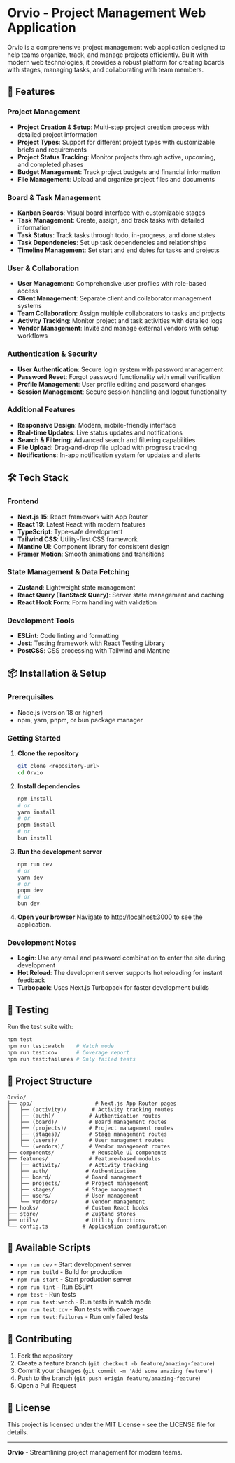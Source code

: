 # Orvio - Project Management Web Application

Orvio is a comprehensive project management web application designed to help teams organize, track, and manage projects efficiently. Built with modern web technologies, it provides a robust platform for creating boards with stages, managing tasks, and collaborating with team members.

## 🚀 Features

### Project Management
- **Project Creation & Setup**: Multi-step project creation process with detailed project information
- **Project Types**: Support for different project types with customizable briefs and requirements
- **Project Status Tracking**: Monitor projects through active, upcoming, and completed phases
- **Budget Management**: Track project budgets and financial information
- **File Management**: Upload and organize project files and documents

### Board & Task Management
- **Kanban Boards**: Visual board interface with customizable stages
- **Task Management**: Create, assign, and track tasks with detailed information
- **Task Status**: Track tasks through todo, in-progress, and done states
- **Task Dependencies**: Set up task dependencies and relationships
- **Timeline Management**: Set start and end dates for tasks and projects

### User & Collaboration
- **User Management**: Comprehensive user profiles with role-based access
- **Client Management**: Separate client and collaborator management systems
- **Team Collaboration**: Assign multiple collaborators to tasks and projects
- **Activity Tracking**: Monitor project and task activities with detailed logs
- **Vendor Management**: Invite and manage external vendors with setup workflows

### Authentication & Security
- **User Authentication**: Secure login system with password management
- **Password Reset**: Forgot password functionality with email verification
- **Profile Management**: User profile editing and password changes
- **Session Management**: Secure session handling and logout functionality

### Additional Features
- **Responsive Design**: Modern, mobile-friendly interface
- **Real-time Updates**: Live status updates and notifications
- **Search & Filtering**: Advanced search and filtering capabilities
- **File Upload**: Drag-and-drop file upload with progress tracking
- **Notifications**: In-app notification system for updates and alerts

## 🛠️ Tech Stack

### Frontend
- **Next.js 15**: React framework with App Router
- **React 19**: Latest React with modern features
- **TypeScript**: Type-safe development
- **Tailwind CSS**: Utility-first CSS framework
- **Mantine UI**: Component library for consistent design
- **Framer Motion**: Smooth animations and transitions

### State Management & Data Fetching
- **Zustand**: Lightweight state management
- **React Query (TanStack Query)**: Server state management and caching
- **React Hook Form**: Form handling with validation

### Development Tools
- **ESLint**: Code linting and formatting
- **Jest**: Testing framework with React Testing Library
- **PostCSS**: CSS processing with Tailwind and Mantine

## 📦 Installation & Setup

### Prerequisites
- Node.js (version 18 or higher)
- npm, yarn, pnpm, or bun package manager

### Getting Started

1. **Clone the repository**
   ```bash
   git clone <repository-url>
   cd Orvio
   ```

2. **Install dependencies**
   ```bash
   npm install
   # or
   yarn install
   # or
   pnpm install
   # or
   bun install
   ```

3. **Run the development server**
   ```bash
   npm run dev
   # or
   yarn dev
   # or
   pnpm dev
   # or
   bun dev
   ```

4. **Open your browser**
   Navigate to [http://localhost:3000](http://localhost:3000) to see the application.

### Development Notes
- **Login**: Use any email and password combination to enter the site during development
- **Hot Reload**: The development server supports hot reloading for instant feedback
- **Turbopack**: Uses Next.js Turbopack for faster development builds

## 🧪 Testing

Run the test suite with:
```bash
npm test
npm run test:watch    # Watch mode
npm run test:cov      # Coverage report
npm run test:failures # Only failed tests
```

## 📁 Project Structure

```
Orvio/
├── app/                    # Next.js App Router pages
│   ├── (activity)/        # Activity tracking routes
│   ├── (auth)/           # Authentication routes
│   ├── (board)/          # Board management routes
│   ├── (projects)/       # Project management routes
│   ├── (stages)/         # Stage management routes
│   ├── (users)/          # User management routes
│   └── (vendors)/        # Vendor management routes
├── components/            # Reusable UI components
├── features/             # Feature-based modules
│   ├── activity/         # Activity tracking
│   ├── auth/            # Authentication
│   ├── board/           # Board management
│   ├── projects/        # Project management
│   ├── stages/          # Stage management
│   ├── users/           # User management
│   └── vendors/         # Vendor management
├── hooks/               # Custom React hooks
├── store/               # Zustand stores
├── utils/               # Utility functions
└── config.ts           # Application configuration
```

## 🔧 Available Scripts

- `npm run dev` - Start development server
- `npm run build` - Build for production
- `npm run start` - Start production server
- `npm run lint` - Run ESLint
- `npm test` - Run tests
- `npm run test:watch` - Run tests in watch mode
- `npm run test:cov` - Run tests with coverage
- `npm run test:failures` - Run only failed tests

## 🤝 Contributing

1. Fork the repository
2. Create a feature branch (`git checkout -b feature/amazing-feature`)
3. Commit your changes (`git commit -m 'Add some amazing feature'`)
4. Push to the branch (`git push origin feature/amazing-feature`)
5. Open a Pull Request

## 📄 License

This project is licensed under the MIT License - see the LICENSE file for details.

---

**Orvio** - Streamlining project management for modern teams.
